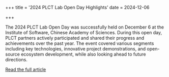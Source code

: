 +++
title = '2024 PLCT Lab Open Day Highlights'
date = 2024-12-06

+++

The 2024 PLCT Lab Open Day was successfully held on December 6 at the Institute of Software, Chinese Academy of Sciences. During this open day, PLCT partners actively participated and shared their progress and achievements over the past year. The event covered various segments including key technologies, innovative project demonstrations, and open-source ecosystem development, while also looking ahead to future directions.

[Read the full article](https://mp.weixin.qq.com/s/HZCC5uLYOwFlYQtC3Sv75Q)








